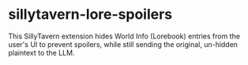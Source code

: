 # sillytavern-lore-spoilers
This SillyTavern extension hides World Info (Lorebook) entries from the user's UI to prevent spoilers, while still sending the original, un-hidden plaintext to the LLM.
